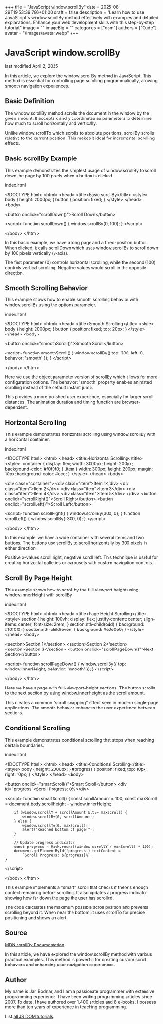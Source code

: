 +++
title = "JavaScript window.scrollBy"
date = 2025-08-29T19:53:39.786+01:00
draft = false
description = "Learn how to use JavaScript's window.scrollBy method effectively with examples and detailed explanations. Enhance your web development skills with this step-by-step tutorial."
image = ""
imageBig = ""
categories = ["dom"]
authors = ["Cude"]
avatar = "/images/avatar.webp"
+++

# JavaScript window.scrollBy

last modified April 2, 2025

In this article, we explore the window.scrollBy method in
JavaScript. This method is essential for controlling page scrolling
programmatically, allowing smooth navigation experiences.

## Basic Definition

The window.scrollBy method scrolls the document in the window by
the given amount. It accepts x and y coordinates as parameters to determine
how much to scroll horizontally and vertically.

Unlike window.scrollTo which scrolls to absolute positions,
scrollBy scrolls relative to the current position. This makes it
ideal for incremental scrolling effects.

## Basic scrollBy Example

This example demonstrates the simplest usage of window.scrollBy
to scroll down the page by 100 pixels when a button is clicked.

index.html
    

&lt;!DOCTYPE html&gt;
&lt;html&gt;
&lt;head&gt;
    &lt;title&gt;Basic scrollBy&lt;/title&gt;
    &lt;style&gt;
        body { height: 2000px; }
        button { position: fixed; }
    &lt;/style&gt;
&lt;/head&gt;
&lt;body&gt;

&lt;button onclick="scrollDown()"&gt;Scroll Down&lt;/button&gt;

&lt;script&gt;
    function scrollDown() {
        window.scrollBy(0, 100);
    }
&lt;/script&gt;

&lt;/body&gt;
&lt;/html&gt;

In this basic example, we have a long page and a fixed-position button. When
clicked, it calls scrollDown which uses window.scrollBy
to scroll down by 100 pixels vertically (y-axis).

The first parameter (0) controls horizontal scrolling, while the second (100)
controls vertical scrolling. Negative values would scroll in the opposite
direction.

## Smooth Scrolling Behavior

This example shows how to enable smooth scrolling behavior with
window.scrollBy using the options parameter.

index.html
    

&lt;!DOCTYPE html&gt;
&lt;html&gt;
&lt;head&gt;
    &lt;title&gt;Smooth Scrolling&lt;/title&gt;
    &lt;style&gt;
        body { height: 2000px; }
        button { position: fixed; top: 20px; }
    &lt;/style&gt;
&lt;/head&gt;
&lt;body&gt;

&lt;button onclick="smoothScroll()"&gt;Smooth Scroll&lt;/button&gt;

&lt;script&gt;
    function smoothScroll() {
        window.scrollBy({
            top: 300,
            left: 0,
            behavior: 'smooth'
        });
    }
&lt;/script&gt;

&lt;/body&gt;
&lt;/html&gt;

Here we use the object parameter version of scrollBy which allows
for more configuration options. The behavior: 'smooth' property
enables animated scrolling instead of the default instant jump.

This provides a more polished user experience, especially for larger scroll
distances. The animation duration and timing function are browser-dependent.

## Horizontal Scrolling

This example demonstrates horizontal scrolling using window.scrollBy
with a horizontal container.

index.html
    

&lt;!DOCTYPE html&gt;
&lt;html&gt;
&lt;head&gt;
    &lt;title&gt;Horizontal Scrolling&lt;/title&gt;
    &lt;style&gt;
        .container {
            display: flex;
            width: 3000px;
            height: 200px;
            background-color: #f0f0f0;
        }
        .item {
            width: 300px;
            height: 200px;
            margin: 10px;
            background-color: #ccc;
        }
    &lt;/style&gt;
&lt;/head&gt;
&lt;body&gt;

&lt;div class="container"&gt;
    &lt;div class="item"&gt;Item 1&lt;/div&gt;
    &lt;div class="item"&gt;Item 2&lt;/div&gt;
    &lt;div class="item"&gt;Item 3&lt;/div&gt;
    &lt;div class="item"&gt;Item 4&lt;/div&gt;
    &lt;div class="item"&gt;Item 5&lt;/div&gt;
&lt;/div&gt;
&lt;button onclick="scrollRight()"&gt;Scroll Right&lt;/button&gt;
&lt;button onclick="scrollLeft()"&gt;Scroll Left&lt;/button&gt;

&lt;script&gt;
    function scrollRight() {
        window.scrollBy(300, 0);
    }
    function scrollLeft() {
        window.scrollBy(-300, 0);
    }
&lt;/script&gt;

&lt;/body&gt;
&lt;/html&gt;

In this example, we have a wide container with several items and two buttons.
The buttons use scrollBy to scroll horizontally by 300 pixels in
either direction.

Positive x-values scroll right, negative scroll left. This technique is useful
for creating horizontal galleries or carousels with custom navigation controls.

## Scroll By Page Height

This example shows how to scroll by the full viewport height using
window.innerHeight with scrollBy.

index.html
    

&lt;!DOCTYPE html&gt;
&lt;html&gt;
&lt;head&gt;
    &lt;title&gt;Page Height Scrolling&lt;/title&gt;
    &lt;style&gt;
        section {
            height: 100vh;
            display: flex;
            justify-content: center;
            align-items: center;
            font-size: 2rem;
        }
        section:nth-child(odd) { background: #f0f0f0; }
        section:nth-child(even) { background: #e0e0e0; }
    &lt;/style&gt;
&lt;/head&gt;
&lt;body&gt;

&lt;section&gt;Section 1&lt;/section&gt;
&lt;section&gt;Section 2&lt;/section&gt;
&lt;section&gt;Section 3&lt;/section&gt;
&lt;button onclick="scrollPageDown()"&gt;Next Section&lt;/button&gt;

&lt;script&gt;
    function scrollPageDown() {
        window.scrollBy({
            top: window.innerHeight,
            behavior: 'smooth'
        });
    }
&lt;/script&gt;

&lt;/body&gt;
&lt;/html&gt;

Here we have a page with full-viewport-height sections. The button scrolls to
the next section by using window.innerHeight as the scroll amount.

This creates a common "scroll snapping" effect seen in modern single-page
applications. The smooth behavior enhances the user experience between sections.

## Conditional Scrolling

This example demonstrates conditional scrolling that stops when reaching
certain boundaries.

index.html
    

&lt;!DOCTYPE html&gt;
&lt;html&gt;
&lt;head&gt;
    &lt;title&gt;Conditional Scrolling&lt;/title&gt;
    &lt;style&gt;
        body { height: 2000px; }
        #progress {
            position: fixed;
            top: 10px;
            right: 10px;
        }
    &lt;/style&gt;
&lt;/head&gt;
&lt;body&gt;

&lt;button onclick="smartScroll()"&gt;Smart Scroll&lt;/button&gt;
&lt;div id="progress"&gt;Scroll Progress: 0%&lt;/div&gt;

&lt;script&gt;
    function smartScroll() {
        const scrollAmount = 100;
        const maxScroll = document.body.scrollHeight - window.innerHeight;
        
        if (window.scrollY + scrollAmount &lt;= maxScroll) {
            window.scrollBy(0, scrollAmount);
        } else {
            window.scrollTo(0, maxScroll);
            alert("Reached bottom of page!");
        }
        
        // Update progress indicator
        const progress = Math.round((window.scrollY / maxScroll) * 100);
        document.getElementById('progress').textContent = 
            `Scroll Progress: ${progress}%`;
    }
&lt;/script&gt;

&lt;/body&gt;
&lt;/html&gt;

This example implements a "smart" scroll that checks if there's enough content
remaining before scrolling. It also updates a progress indicator showing how
far down the page the user has scrolled.

The code calculates the maximum possible scroll position and prevents scrolling
beyond it. When near the bottom, it uses scrollTo for precise
positioning and shows an alert.

## Source

[MDN scrollBy Documentation](https://developer.mozilla.org/en-US/docs/Web/API/Window/scrollBy)

In this article, we have explored the window.scrollBy method with
various practical examples. This method is powerful for creating custom scroll
behaviors and enhancing user navigation experiences.

## Author

My name is Jan Bodnar, and I am a passionate programmer with extensive
programming experience. I have been writing programming articles since 2007.
To date, I have authored over 1,400 articles and 8 e-books. I possess more
than ten years of experience in teaching programming.

List [all JS DOM tutorials](/all/#dom).